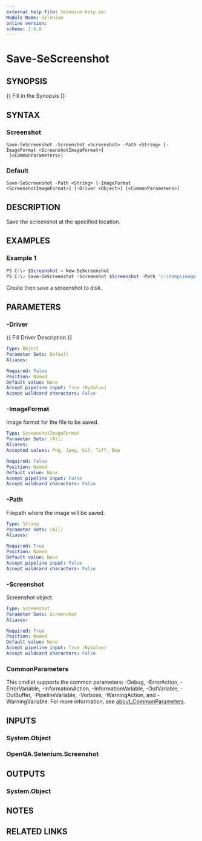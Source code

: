 ```yaml
---
external help file: Selenium-help.xml
Module Name: Selenium
online version:
schema: 2.0.0
---
```


# Save-SeScreenshot

## SYNOPSIS
{{ Fill in the Synopsis }}

## SYNTAX

### Screenshot
```
Save-SeScreenshot -Screenshot <Screenshot> -Path <String> [-ImageFormat <ScreenshotImageFormat>]
 [<CommonParameters>]
```

### Default
```
Save-SeScreenshot -Path <String> [-ImageFormat <ScreenshotImageFormat>] [-Driver <Object>] [<CommonParameters>]
```

## DESCRIPTION
Save the screenshot at the specified location.

## EXAMPLES

### Example 1
```powershell
PS C:\> $Screenshot = New-SeScreenshot 
PS C:\> Save-SeScreenshot -Screenshot $Screenshot -Path 'c:\temp\image.png' -ImageFormat Png
```

Create then save a screenshot to disk.

## PARAMETERS

### -Driver
{{ Fill Driver Description }}

```yaml
Type: Object
Parameter Sets: Default
Aliases:

Required: False
Position: Named
Default value: None
Accept pipeline input: True (ByValue)
Accept wildcard characters: False
```

### -ImageFormat
Image format for the file to be saved.

```yaml
Type: ScreenshotImageFormat
Parameter Sets: (All)
Aliases:
Accepted values: Png, Jpeg, Gif, Tiff, Bmp

Required: False
Position: Named
Default value: None
Accept pipeline input: False
Accept wildcard characters: False
```

### -Path
Filepath where the image will be saved.

```yaml
Type: String
Parameter Sets: (All)
Aliases:

Required: True
Position: Named
Default value: None
Accept pipeline input: False
Accept wildcard characters: False
```

### -Screenshot
Screenshot object.

```yaml
Type: Screenshot
Parameter Sets: Screenshot
Aliases:

Required: True
Position: Named
Default value: None
Accept pipeline input: True (ByValue)
Accept wildcard characters: False
```

### CommonParameters
This cmdlet supports the common parameters: -Debug, -ErrorAction, -ErrorVariable, -InformationAction, -InformationVariable, -OutVariable, -OutBuffer, -PipelineVariable, -Verbose, -WarningAction, and -WarningVariable. For more information, see [about_CommonParameters](http://go.microsoft.com/fwlink/?LinkID=113216).

## INPUTS

### System.Object

### OpenQA.Selenium.Screenshot

## OUTPUTS

### System.Object
## NOTES

## RELATED LINKS
